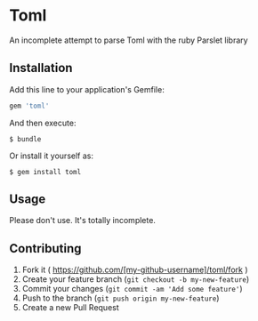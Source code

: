 # Toml

An incomplete attempt to parse Toml with the ruby Parslet library

## Installation

Add this line to your application's Gemfile:

```ruby
gem 'toml'
```

And then execute:

    $ bundle

Or install it yourself as:

    $ gem install toml

## Usage

Please don't use. It's totally incomplete.

## Contributing

1. Fork it ( https://github.com/[my-github-username]/toml/fork )
2. Create your feature branch (`git checkout -b my-new-feature`)
3. Commit your changes (`git commit -am 'Add some feature'`)
4. Push to the branch (`git push origin my-new-feature`)
5. Create a new Pull Request
